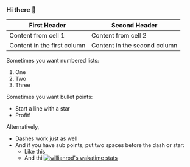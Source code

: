 ### Hi there 👋
First Header | Second Header
------------ | -------------
Content from cell 1 | Content from cell 2
Content in the first column | Content in the second column
Sometimes you want numbered lists:

1. One
2. Two
3. Three

Sometimes you want bullet points:

* Start a line with a star
* Profit!

Alternatively,

- Dashes work just as well
- And if you have sub points, put two spaces before the dash or star:
  - Like this
  - And thi
   [![willianrod's wakatime stats](https://github-readme-stats.vercel.app/api/wakatime?username=willianrod)](https://github.com/BuiKhanhHuy/github-readme-stats)

